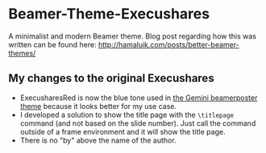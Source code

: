 # Beamer-Theme-Execushares

A minimalist and modern Beamer theme. Blog post regarding how this was written can be found here: http://hamaluik.com/posts/better-beamer-themes/

## My changes to the original Execushares

* ExecusharesRed is now the blue tone used in [the Gemini beamerposter theme](https://github.com/anishathalye/gemini) because it looks better for my use case.
* I developed a solution to show the title page with the `\titlepage` command (and not based on the slide number). Just call the command outside of a frame environment and it will show the title page.
* There is no "by" above the name of the author.
